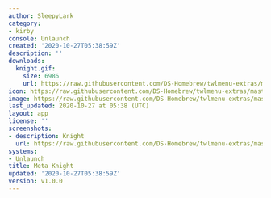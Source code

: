 ```yaml
---
author: SleepyLark
category:
- kirby
console: Unlaunch
created: '2020-10-27T05:38:59Z'
description: ''
downloads:
  knight.gif:
    size: 6986
    url: https://raw.githubusercontent.com/DS-Homebrew/twlmenu-extras/master/_nds/TWiLightMenu/unlaunch/backgrounds/knight.gif
icon: https://raw.githubusercontent.com/DS-Homebrew/twlmenu-extras/master/_nds/TWiLightMenu/unlaunch/backgrounds/knight.gif
image: https://raw.githubusercontent.com/DS-Homebrew/twlmenu-extras/master/_nds/TWiLightMenu/unlaunch/backgrounds/knight.gif
last_updated: 2020-10-27 at 05:38 (UTC)
layout: app
license: ''
screenshots:
- description: Knight
  url: https://raw.githubusercontent.com/DS-Homebrew/twlmenu-extras/master/_nds/TWiLightMenu/unlaunch/backgrounds/knight.gif
systems:
- Unlaunch
title: Meta Knight
updated: '2020-10-27T05:38:59Z'
version: v1.0.0
---
```

